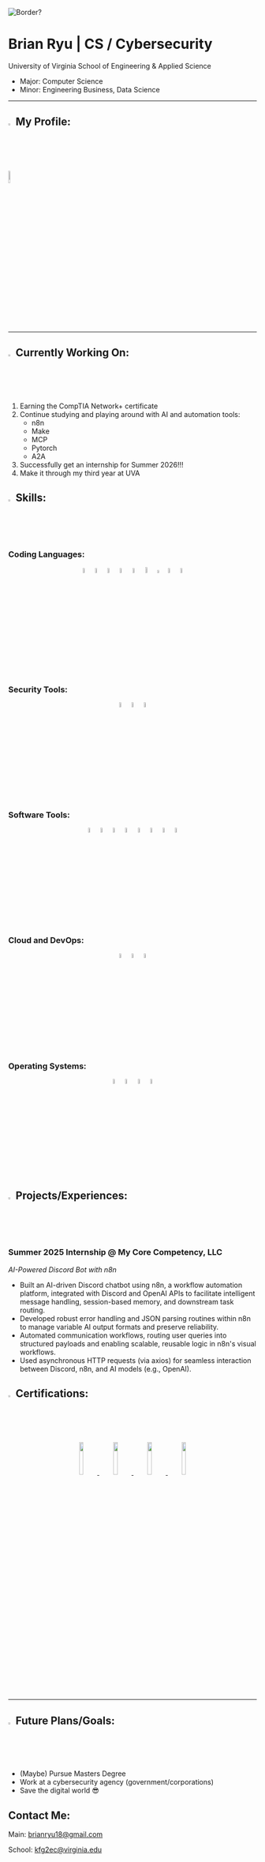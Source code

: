 ![Border?](https://www.epiqglobal.com/epiq/media/sites/Cyber-Incident-Header.jpg?ext=.jpg|height=100)

# Brian Ryu | CS / Cybersecurity

University of Virginia School of Engineering & Applied Science
- Major: Computer Science
- Minor: Engineering Business, Data Science

--------
## <img src="https://cdn-icons-png.flaticon.com/512/6915/6915987.png" width=2% height=2%> My Profile: 
<a href="https://www.linkedin.com/in/brian-ryu-5537a3345/">
<img src="https://upload.wikimedia.org/wikipedia/commons/thumb/c/ca/LinkedIn_logo_initials.png/500px-LinkedIn_logo_initials.png" width=8% height=8%>
</a>

--------
## <img src="https://cdn-icons-png.flaticon.com/512/4438/4438839.png" width=2% height=2%> Currently Working On:
1. Earning the CompTIA Network+ certificate
2. Continue studying and playing around with AI and automation tools:
    - n8n
    - Make
    - MCP
    - Pytorch
    - A2A
3. Successfully get an internship for Summer 2026!!!
4. Make it through my third year at UVA

## <img src="https://icons.iconarchive.com/icons/google/noto-emoji-objects/256/62971-gear-icon.png" width=2% height=2%> Skills:

### Coding Languages: 
<p align="center">
    <img src="https://upload.wikimedia.org/wikipedia/commons/thumb/c/c3/Python-logo-notext.svg/1200px-Python-logo-notext.svg.png" width=5%><img src="https://cdn4.iconfinder.com/data/icons/logos-and-brands/512/181_Java_logo_logos-512.png" width=5%><img src="https://upload.wikimedia.org/wikipedia/commons/thumb/9/99/Unofficial_JavaScript_logo_2.svg/2048px-Unofficial_JavaScript_logo_2.svg.png" width=5%><img src="https://upload.wikimedia.org/wikipedia/commons/thumb/4/4b/Bash_Logo_Colored.svg/2048px-Bash_Logo_Colored.svg.png" width=5%><img src="https://upload.wikimedia.org/wikipedia/commons/1/19/C_Logo.png" width=5%><img src="https://upload.wikimedia.org/wikipedia/commons/thumb/6/61/HTML5_logo_and_wordmark.svg/768px-HTML5_logo_and_wordmark.svg.png?20170517184425" width=5.5%><img src="https://upload.wikimedia.org/wikipedia/commons/d/d5/CSS3_logo_and_wordmark.svg" width=3.85%><img src="https://upload.wikimedia.org/wikipedia/commons/thumb/2/21/Matlab_Logo.png/1200px-Matlab_Logo.png" width=5%><img src="https://go.dev/blog/go-brand/Go-Logo/PNG/Go-Logo_Blue.png" width=5%>
</p>

### Security Tools:
<p align="center">
    <img src="https://upload.wikimedia.org/wikipedia/commons/c/c6/Wireshark_icon_new.png?20230509085415" width=5%><img src="https://upload.wikimedia.org/wikipedia/commons/thumb/2/2b/Kali-dragon-icon.svg/1024px-Kali-dragon-icon.svg.png?20211125065834" width=5%><img src="https://upload.wikimedia.org/wikipedia/commons/7/73/Logo_nmap.png" width=5%>
</p>

### Software Tools:
<p align="center">
    <img src="https://upload.wikimedia.org/wikipedia/commons/thumb/3/3f/Git_icon.svg/2048px-Git_icon.svg.png" width=5%><img src="https://upload.wikimedia.org/wikipedia/commons/thumb/9/91/Octicons-mark-github.svg/2048px-Octicons-mark-github.svg.png" width=5%><img src="https://upload.wikimedia.org/wikipedia/commons/thumb/9/9a/Visual_Studio_Code_1.35_icon.svg/1024px-Visual_Studio_Code_1.35_icon.svg.png" width=5%><img src="https://upload.wikimedia.org/wikipedia/commons/thumb/e/ef/JetBrains_IntelliJ_IDEA_Product_Icon.svg/1200px-JetBrains_IntelliJ_IDEA_Product_Icon.svg.png" width=5%><img src="https://upload.wikimedia.org/wikipedia/commons/thumb/1/1d/PyCharm_Icon.svg/2048px-PyCharm_Icon.svg.png" width=5%><img src="https://upload.wikimedia.org/wikipedia/commons/thumb/4/4c/Adobe_Creative_Cloud_rainbow_icon.svg/1200px-Adobe_Creative_Cloud_rainbow_icon.svg.png" width=5%><img src="https://upload.wikimedia.org/wikipedia/commons/thumb/6/6a/Godot_icon.svg/2048px-Godot_icon.svg.png" width=5%><img src="https://wiredwhite.com/wp-content/uploads/2025/08/autodesk-fusion-360-logo-png_seeklogo-482400.png" width=5%>
</p>

### Cloud and DevOps:
<p align="center">
    <img src="https://upload.wikimedia.org/wikipedia/commons/thumb/9/93/Amazon_Web_Services_Logo.svg/1200px-Amazon_Web_Services_Logo.svg.png" width=5%><img src="https://img.icons8.com/fluent/512/terraform.png" width=5%><img src="https://upload.wikimedia.org/wikipedia/commons/2/24/Ansible_logo.svg" width=5%>
</p>

### Operating Systems:
<p align="center">
    <img src="https://static.wikia.nocookie.net/logopedia/images/a/a5/Tux_%283-color%29.svg/revision/latest/scale-to-width-down/1200?cb=20241002064834" width=5%><img src="https://upload.wikimedia.org/wikipedia/commons/c/c7/Windows_logo_-_2012.png" width=5%><img src="https://upload.wikimedia.org/wikipedia/commons/thumb/2/22/MacOS_logo_%282017%29.svg/768px-MacOS_logo_%282017%29.svg.png?20210723125421" width=5%><img src="https://upload.wikimedia.org/wikipedia/commons/thumb/9/9e/UbuntuCoF.svg/1024px-UbuntuCoF.svg.png" width=5%>
</p>

## <img src="https://upload.wikimedia.org/wikipedia/commons/thumb/9/99/Star_icon_stylized.svg/2153px-Star_icon_stylized.svg.png" width=2% height=2%> Projects/Experiences:
### Summer 2025 Internship @ My Core Competency, LLC
_AI-Powered Discord Bot with n8n_
- Built an AI-driven Discord chatbot using n8n, a workflow automation platform, integrated with Discord and OpenAI APIs to facilitate intelligent message handling, session-based memory, and downstream task routing.
- Developed robust error handling and JSON parsing routines within n8n to manage variable AI output formats and preserve reliability.
- Automated communication workflows, routing user queries into structured payloads and enabling scalable, reusable logic in n8n's visual workflows.
- Used asynchronous HTTP requests (via axios) for seamless interaction between Discord, n8n, and AI models (e.g., OpenAI).


## <img src="https://upload.wikimedia.org/wikipedia/commons/thumb/0/03/Green_check.svg/768px-Green_check.svg.png" width=2%> Certifications:
<p align="center">
<a href="https://www.credly.com/badges/54ba97ac-4ee9-4ae4-abf8-ea6328d81b60/public_url">
<img src="https://images.credly.com/size/220x220/images/c70ba73e-3c8a-46fa-9d60-4a9af94ad662/blob" width=13% height=13%>
</a>
<a href="https://www.credly.com/badges/3a6e4ec8-aa36-4ed8-bcb9-2e09041a0507/public_url">
<img src="https://images.credly.com/size/680x680/images/80d8a06a-c384-42bf-ad36-db81bce5adce/blob" width=13% height=13%>
</a>
<a href="https://www.credly.com/badges/6ad9be2d-1fc5-48b1-858d-0788859023d6/public_url">
<img src="https://images.credly.com/size/220x220/images/00634f82-b07f-4bbd-a6bb-53de397fc3a6/image.png" width=13% height=13%>
</a>
<a href="https://www.credly.com/badges/2d2c08c2-b5f8-4cc6-a068-30939b30e8f7/public_url">
<img src="https://images.credly.com/size/220x220/images/394e8e2a-e84b-4150-b52f-f5ec9b1a1e61/image.png" width=13% height=13%>
</a>
</p>

--------

## <img src="https://cdn-icons-png.flaticon.com/512/3967/3967265.png" width=2% height=2%> Future Plans/Goals:
* (Maybe) Pursue Masters Degree
* Work at a cybersecurity agency (government/corporations)
* Save the digital world 😎

## Contact Me:
Main: brianryu18@gmail.com

School: kfg2ec@virginia.edu


<!--
**ShiXzYz/ShiXzYz** is a ✨ _special_ ✨ repository because its `README.md` (this file) appears on your GitHub profile.

Here are some ideas to get you started:

- 🔭 I’m currently working on ...
- 🌱 I’m currently learning ...
- 👯 I’m looking to collaborate on ...
- 🤔 I’m looking for help with ...
- 💬 Ask me about ...
- 📫 How to reach me: ...
- 😄 Pronouns: ...
- ⚡ Fun fact: ...
-->
